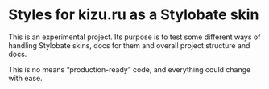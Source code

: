 # Styles for kizu.ru as a Stylobate skin

This is an experimental project. Its purpose is to test some different ways of handling Stylobate skins, docs for them and overall project structure and docs.

This is no means “production-ready” code, and everything could change with ease.
